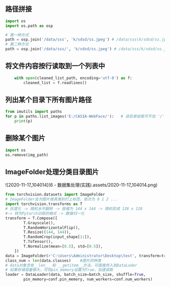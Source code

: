 ## 路径拼接

```python
import os
import os.path as osp

# 第一种方式
path = osp.join('/data/sss', 'k/sdsd/ss.jpeg') # /data/sss\k/sdsd/ss.jpeg
# 第二种方式
path = osp.join('/data/sss/', 'k/sdsd/ss.jpeg') # /data/sss/k/sdsd/ss.jpeg
```



## 将文件内容按行读取到一个列表中

```python
    with open(cleaned_list_path, encoding='utf-8') as f:
        cleaned_list = f.readlines()
```



## 列出某个目录下所有图片路径

```python
from imutils import paths
for p in paths.list_images('E:/CASIA-WebFace/'):   # 该目录结尾可不加 '/';不加的话，默认加'\'
    print(p)
```



## 删除某个图片

```python
import os
os.remove(img_path)
```



## ImageFolder处理分类目录图片

![2020-11-17_104014](6 - 数据集处理(实践).assets/2020-11-17_104014.png) 

```python
from torchvision.datasets import ImageFolder
# ImageFolder会为图片按其类别打上标签，依次为 0 1 2 ...
import torchvision.transforms as T
# 灰度化 -> 随机水平翻转 -> 放缩为 144 x 144 -> 随机剪成 128 x 128 
#-> 转为Pytorch训练的格式 -> 数据归一化
transform = T.Compose([
        T.Grayscale(),
        T.RandomHorizontalFlip(),
        T.Resize((144, 144)),
        T.RandomCrop(input_shape[1:]),
        T.ToTensor(),
        T.Normalize(mean=[0.5], std=[0.5]),
    ])
data = ImageFolder(r'C:\Users\Administrator\Desktop\test', transform=transform) 
class_num = len(data.classes)    #图片的种类
# data对象含有__len__ 和 __getitem__方法，可直接传入到DataLoder
# 如果存储容量够大，可将pin_memory设置为True，加速读取
loader = DataLoader(data, batch_size=batch_size, shuffle=True,
        pin_memory=conf.pin_memory, num_workers=conf.num_workers)
```

 